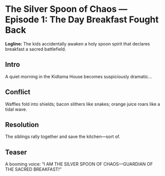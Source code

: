 # The Silver Spoon of Chaos — Episode 1: The Day Breakfast Fought Back

**Logline:** The kids accidentally awaken a holy spoon spirit that declares breakfast a sacred battlefield.

## Intro
A quiet morning in the Kidtama House becomes suspiciously dramatic...

## Conflict
Waffles fold into shields; bacon slithers like snakes; orange juice roars like a tidal wave.

## Resolution
The siblings rally together and save the kitchen—sort of.

## Teaser
A booming voice: “I AM THE SILVER SPOON OF CHAOS—GUARDIAN OF THE SACRED BREAKFAST!”